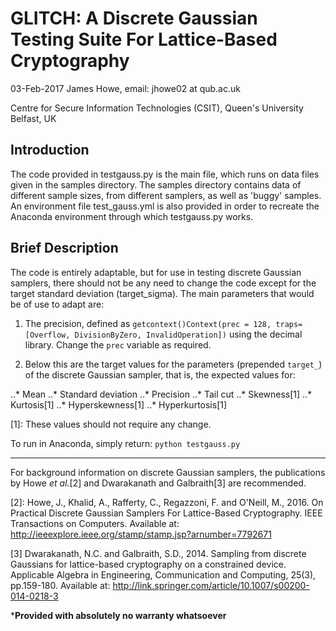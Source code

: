 # GLITCH: A Discrete Gaussian Testing Suite For Lattice-Based Cryptography

03-Feb-2017 James Howe, email: jhowe02 at qub.ac.uk

Centre for Secure Information Technologies (CSIT), Queen's University Belfast, UK

## Introduction

The code provided in testgauss.py is the main file, which runs on data files given in the samples directory. The samples directory contains data of different sample sizes, from different samplers, as well as 'buggy' samples. An environment file test_gauss.yml is also provided in order to recreate the Anaconda environment through which testgauss.py works.

## Brief Description

The code is entirely adaptable, but for use in testing discrete Gaussian samplers, there should not be any need to change the code except for the target standard deviation (target_sigma). The main parameters that would be of use to adapt are:

1. The precision, defined as `getcontext()Context(prec = 128, traps=[Overflow, DivisionByZero, InvalidOperation])` using the decimal library. Change the `prec` variable as required.

2. Below this are the target values for the parameters (prepended `target_`) of the discrete Gaussian sampler, that is, the expected values for:

..* Mean
..* Standard deviation
..* Precision
..* Tail cut
..* Skewness[1]
..* Kurtosis[1]
..* Hyperskewness[1]
..* Hyperkurtosis[1]

[1]: These values should not require any change.

To run in Anaconda, simply return: `python testgauss.py`

***

For background information on discrete Gaussian samplers, the publications by Howe *et al.*[2] and Dwarakanath and Galbraith[3] are recommended.

[2]: Howe, J., Khalid, A., Rafferty, C., Regazzoni, F. and O'Neill, M., 2016. On Practical Discrete Gaussian Samplers For Lattice-Based Cryptography. IEEE Transactions on Computers. Available at: http://ieeexplore.ieee.org/stamp/stamp.jsp?arnumber=7792671

[3] Dwarakanath, N.C. and Galbraith, S.D., 2014. Sampling from discrete Gaussians for lattice-based cryptography on a constrained device. Applicable Algebra in Engineering, Communication and Computing, 25(3), pp.159-180. Available at: http://link.springer.com/article/10.1007/s00200-014-0218-3

***Provided with absolutely no warranty whatsoever**